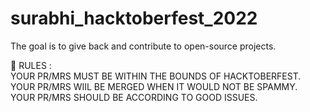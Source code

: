# surabhi_hacktoberfest_2022

The goal is to give back and contribute to open-source projects.<br/>

🛑 RULES :<br/> 
YOUR PR/MRS MUST BE WITHIN THE BOUNDS OF HACKTOBERFEST.<br/>
YOUR PR/MRS WIIL BE MERGED WHEN IT WOULD NOT BE SPAMMY.<br/>
YOUR PR/MRS SHOULD BE ACCORDING TO GOOD ISSUES.<br/>
